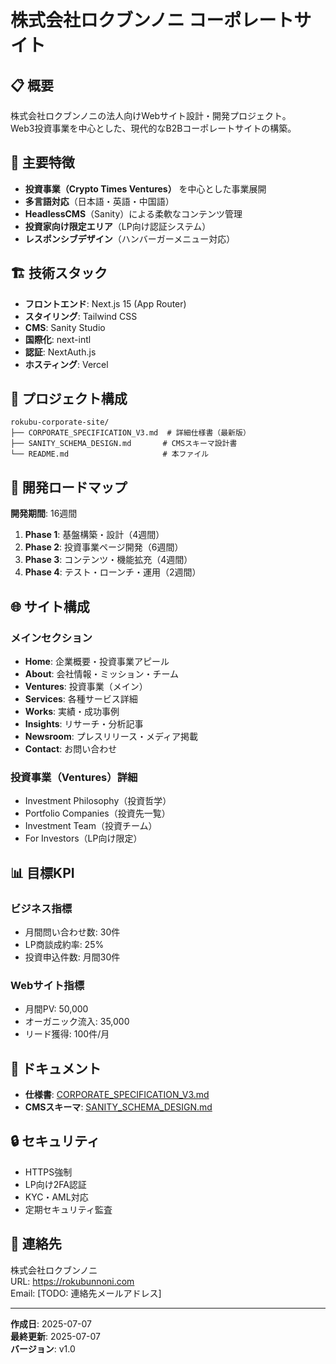 # 株式会社ロクブンノニ コーポレートサイト

## 📋 概要

株式会社ロクブンノニの法人向けWebサイト設計・開発プロジェクト。  
Web3投資事業を中心とした、現代的なB2Bコーポレートサイトの構築。

## 🎯 主要特徴

- **投資事業（Crypto Times Ventures）** を中心とした事業展開
- **多言語対応**（日本語・英語・中国語）
- **HeadlessCMS**（Sanity）による柔軟なコンテンツ管理
- **投資家向け限定エリア**（LP向け認証システム）
- **レスポンシブデザイン**（ハンバーガーメニュー対応）

## 🏗️ 技術スタック

- **フロントエンド**: Next.js 15 (App Router)
- **スタイリング**: Tailwind CSS
- **CMS**: Sanity Studio
- **国際化**: next-intl
- **認証**: NextAuth.js
- **ホスティング**: Vercel

## 📁 プロジェクト構成

```
rokubu-corporate-site/
├── CORPORATE_SPECIFICATION_V3.md  # 詳細仕様書（最新版）
├── SANITY_SCHEMA_DESIGN.md       # CMSスキーマ設計書
└── README.md                     # 本ファイル
```

## 🚀 開発ロードマップ

**開発期間**: 16週間

1. **Phase 1**: 基盤構築・設計（4週間）
2. **Phase 2**: 投資事業ページ開発（6週間）
3. **Phase 3**: コンテンツ・機能拡充（4週間）
4. **Phase 4**: テスト・ローンチ・運用（2週間）

## 🌐 サイト構成

### メインセクション
- **Home**: 企業概要・投資事業アピール
- **About**: 会社情報・ミッション・チーム
- **Ventures**: 投資事業（メイン）
- **Services**: 各種サービス詳細
- **Works**: 実績・成功事例
- **Insights**: リサーチ・分析記事
- **Newsroom**: プレスリリース・メディア掲載
- **Contact**: お問い合わせ

### 投資事業（Ventures）詳細
- Investment Philosophy（投資哲学）
- Portfolio Companies（投資先一覧）
- Investment Team（投資チーム）
- For Investors（LP向け限定）

## 📊 目標KPI

### ビジネス指標
- 月間問い合わせ数: 30件
- LP商談成約率: 25%
- 投資申込件数: 月間30件

### Webサイト指標
- 月間PV: 50,000
- オーガニック流入: 35,000
- リード獲得: 100件/月

## 📝 ドキュメント

- **仕様書**: [CORPORATE_SPECIFICATION_V3.md](./CORPORATE_SPECIFICATION_V3.md)
- **CMSスキーマ**: [SANITY_SCHEMA_DESIGN.md](./SANITY_SCHEMA_DESIGN.md)

## 🔒 セキュリティ

- HTTPS強制
- LP向け2FA認証
- KYC・AML対応
- 定期セキュリティ監査

## 📧 連絡先

株式会社ロクブンノニ  
URL: https://rokubunnoni.com  
Email: [TODO: 連絡先メールアドレス]

---

**作成日**: 2025-07-07  
**最終更新**: 2025-07-07  
**バージョン**: v1.0